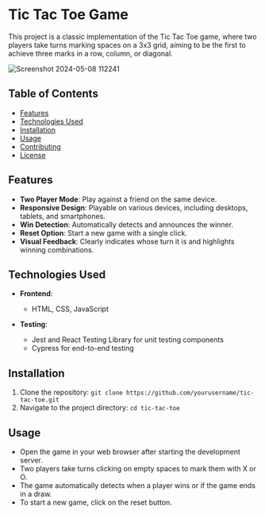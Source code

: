 # Tic Tac Toe Game

This project is a classic implementation of the Tic Tac Toe game, where two players take turns marking spaces on a 3x3 grid, aiming to be the first to achieve three marks in a row, column, or diagonal.

![Screenshot 2024-05-08 112241](https://github.com/Archit-24/Music-Player-Extension/assets/155532480/ad506797-7ce2-4186-8e22-cd3c831656bb)

## Table of Contents

- [Features](#features)
- [Technologies Used](#technologies-used)
- [Installation](#installation)
- [Usage](#usage)
- [Contributing](#contributing)
- [License](#license)

## Features

- **Two Player Mode**: Play against a friend on the same device.
- **Responsive Design**: Playable on various devices, including desktops, tablets, and smartphones.
- **Win Detection**: Automatically detects and announces the winner.
- **Reset Option**: Start a new game with a single click.
- **Visual Feedback**: Clearly indicates whose turn it is and highlights winning combinations.

## Technologies Used

- **Frontend**:
  - HTML, CSS, JavaScript
    
- **Testing**:
  - Jest and React Testing Library for unit testing components
  - Cypress for end-to-end testing

## Installation

1. Clone the repository: `git clone https://github.com/yourusername/tic-tac-toe.git`
2. Navigate to the project directory: `cd tic-tac-toe`

## Usage

- Open the game in your web browser after starting the development server.
- Two players take turns clicking on empty spaces to mark them with X or O.
- The game automatically detects when a player wins or if the game ends in a draw.
- To start a new game, click on the reset button.

